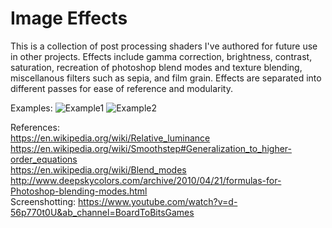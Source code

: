 # Image Effects

This is a collection of post processing shaders I've authored for future use in other projects. Effects include gamma correction, brightness, contrast, saturation, recreation of photoshop blend modes and texture blending, miscellanous filters such as sepia, and film grain. Effects are separated into different passes for ease of reference and modularity.

Examples:
![Example1](https://github.com/GarrettGunnell/Image-Effects/blob/main/Examples/output.png)
![Example2](https://github.com/GarrettGunnell/Image-Effects/blob/main/Examples/output2.png)

References: <br>
https://en.wikipedia.org/wiki/Relative_luminance <br>
https://en.wikipedia.org/wiki/Smoothstep#Generalization_to_higher-order_equations <br>
https://en.wikipedia.org/wiki/Blend_modes <br>
http://www.deepskycolors.com/archive/2010/04/21/formulas-for-Photoshop-blending-modes.html <br>
Screenshotting: https://www.youtube.com/watch?v=d-56p770t0U&ab_channel=BoardToBitsGames